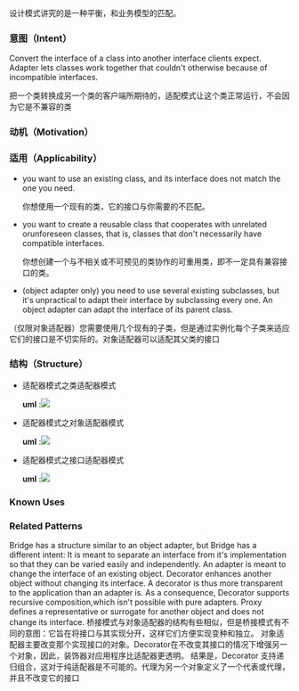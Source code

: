 设计模式讲究的是一种平衡，和业务模型的匹配。

### 意图（Intent）

Convert the interface of a class into another interface clients expect. Adapter lets classes work together that couldn't otherwise because of incompatible interfaces.

把一个类转换成另一个类的客户端所期待的，适配模式让这个类正常运行，不会因为它是不兼容的类

### 动机（Motivation）



### 适用（Applicability）

- you want to use an existing class, and its interface does not match the one you need.

  你想使用一个现有的类，它的接口与你需要的不匹配。

- you want to create a reusable class that cooperates with unrelated orunforeseen classes, that is, classes that don't necessarily have compatible interfaces. 

  你想创建一个与不相关或不可预见的类协作的可重用类，即不一定具有兼容接口的类。

-  (object adapter only) you need to use several existing subclasses, but it's unpractical to adapt their interface by subclassing every one. An object adapter can adapt the interface of its parent class.

  （仅限对象适配器）您需要使用几个现有的子类，但是通过实例化每个子类来适应它们的接口是不切实际的。对象适配器可以适配其父类的接口

### 结构（Structure）

- 适配器模式之类适配器模式

  **uml** :![](adapter_class.png)

- 适配器模式之对象适配器模式

  **uml** :![](adapter_object.png)

- 适配器模式之接口适配器模式

  **uml** :![](adapter_interface.png)

### Known Uses



### Related Patterns

Bridge has a structure similar to an object adapter, but Bridge has a different intent: It is meant
to separate an interface from it's implementation so that they can be varied easily and independently.
An adapter is meant to change the interface of an existing object. Decorator enhances another object
without changing its interface. A decorator is thus more transparent to the application than
an adapter is. As a consequence, Decorator supports recursive composition,which
isn't possible with pure adapters. Proxy defines a representative or surrogate for another object
and does not change its interface.
桥接模式与对象适配器的结构有些相似，但是桥接模式有不同的意图：它旨在将接口与其实现分开，这样它们方便实现变种和独立。
对象适配器主要改变那个实现接口的对象。Decorator在不改变其接口的情况下增强另一个对象，因此，装饰器对应用程序比适配器更透明。
结果是，Decorator 支持递归组合，这对于纯适配器是不可能的。代理为另一个对象定义了一个代表或代理，并且不改变它的接口



